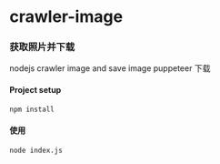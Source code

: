 # crawler-image
### 获取照片并下载

nodejs crawler image and save image
puppeteer 下载

#### Project setup
```
npm install
```

#### 使用
```
node index.js
```